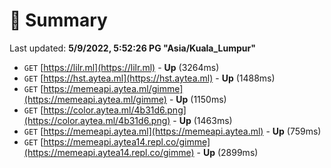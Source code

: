 # 📖 Summary
Last updated: **5/9/2022, 5:52:26 PG "Asia/Kuala_Lumpur"**

- `GET` [https://lilr.ml](https://lilr.ml) - **Up** (3264ms)
- `GET` [https://hst.aytea.ml](https://hst.aytea.ml) - **Up** (1488ms)
- `GET` [https://memeapi.aytea.ml/gimme](https://memeapi.aytea.ml/gimme) - **Up** (1150ms)
- `GET` [https://color.aytea.ml/4b31d6.png](https://color.aytea.ml/4b31d6.png) - **Up** (1463ms)
- `GET` [https://memeapi.aytea.ml](https://memeapi.aytea.ml) - **Up** (759ms)
- `GET` [https://memeapi.aytea14.repl.co/gimme](https://memeapi.aytea14.repl.co/gimme) - **Up** (2899ms)
